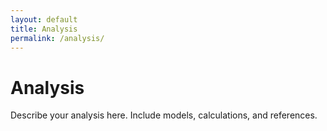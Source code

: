 ```yaml
---
layout: default
title: Analysis
permalink: /analysis/
---
```


# Analysis

Describe your analysis here. Include models, calculations, and references.

